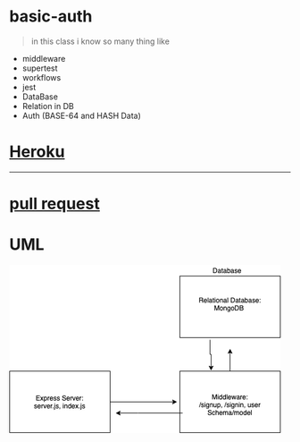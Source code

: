 # basic-auth

> in this class i know so many thing like 

+ middleware
+ supertest
+ workflows
+ jest
+ DataBase
+ Relation in DB
+ Auth
    (BASE-64 and HASH Data)

# [Heroku]()

***

# [pull request](https://github.com/EmadIdris/basic-auth/pull/2)

# UML
![](./lab6.png)
